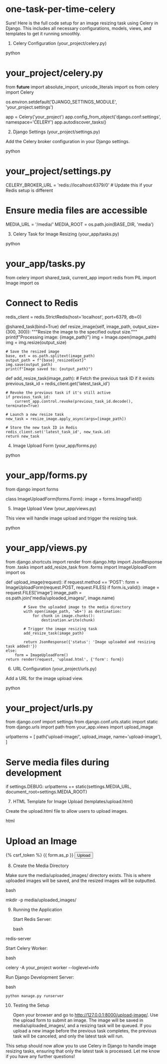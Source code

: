 # one-task-per-time-celery

Sure! Here is the full code setup for an image resizing task using Celery in Django. This includes all necessary configurations, models, views, and templates to get it running smoothly.
1. Celery Configuration (your_project/celery.py)

python

# your_project/celery.py
from __future__ import absolute_import, unicode_literals
import os
from celery import Celery

os.environ.setdefault('DJANGO_SETTINGS_MODULE', 'your_project.settings')

app = Celery('your_project')
app.config_from_object('django.conf:settings', namespace='CELERY')
app.autodiscover_tasks()

2. Django Settings (your_project/settings.py)

Add the Celery broker configuration in your Django settings.

python

# your_project/settings.py
CELERY_BROKER_URL = 'redis://localhost:6379/0'  # Update this if your Redis setup is different

# Ensure media files are accessible
MEDIA_URL = '/media/'
MEDIA_ROOT = os.path.join(BASE_DIR, 'media')

3. Celery Task for Image Resizing (your_app/tasks.py)

python

# your_app/tasks.py
from celery import shared_task, current_app
import redis
from PIL import Image
import os

# Connect to Redis
redis_client = redis.StrictRedis(host='localhost', port=6379, db=0)

@shared_task(bind=True)
def resize_image(self, image_path, output_size=(300, 300)):
    """Resize the image to the specified output size."""
    print(f"Processing image: {image_path}")
    img = Image.open(image_path)
    img = img.resize(output_size)
    
    # Save the resized image
    base, ext = os.path.splitext(image_path)
    output_path = f"{base}_resized{ext}"
    img.save(output_path)
    print(f"Image saved to: {output_path}")

def add_resize_task(image_path):
    # Fetch the previous task ID if it exists
    previous_task_id = redis_client.get('latest_task_id')

    # Revoke the previous task if it's still active
    if previous_task_id:
        current_app.control.revoke(previous_task_id.decode(), terminate=True)

    # Launch a new resize task
    new_task = resize_image.apply_async(args=[image_path])

    # Store the new task ID in Redis
    redis_client.set('latest_task_id', new_task.id)
    return new_task

4. Image Upload Form (your_app/forms.py)

python

# your_app/forms.py
from django import forms

class ImageUploadForm(forms.Form):
    image = forms.ImageField()

5. Image Upload View (your_app/views.py)

This view will handle image upload and trigger the resizing task.

python

# your_app/views.py
from django.shortcuts import render
from django.http import JsonResponse
from .tasks import add_resize_task
from .forms import ImageUploadForm
import os

def upload_image(request):
    if request.method == 'POST':
        form = ImageUploadForm(request.POST, request.FILES)
        if form.is_valid():
            image = request.FILES['image']
            image_path = os.path.join('media/uploaded_images/', image.name)

            # Save the uploaded image to the media directory
            with open(image_path, 'wb+') as destination:
                for chunk in image.chunks():
                    destination.write(chunk)

            # Trigger the image resizing task
            add_resize_task(image_path)

            return JsonResponse({'status': 'Image uploaded and resizing task added!'})
    else:
        form = ImageUploadForm()
    return render(request, 'upload.html', {'form': form})

6. URL Configuration (your_project/urls.py)

Add a URL for the image upload view.

python

# your_project/urls.py
from django.conf import settings
from django.conf.urls.static import static
from django.urls import path
from your_app.views import upload_image

urlpatterns = [
    path('upload-image/', upload_image, name='upload-image'),
]

# Serve media files during development
if settings.DEBUG:
    urlpatterns += static(settings.MEDIA_URL, document_root=settings.MEDIA_ROOT)

7. HTML Template for Image Upload (templates/upload.html)

Create the upload.html file to allow users to upload images.

html

<!-- templates/upload.html -->
<!DOCTYPE html>
<html lang="en">
<head>
    <meta charset="UTF-8">
    <meta name="viewport" content="width=device-width, initial-scale=1.0">
    <title>Image Upload</title>
</head>
<body>
    <h1>Upload an Image</h1>
    <form method="POST" enctype="multipart/form-data">
        {% csrf_token %}
        {{ form.as_p }}
        <button type="submit">Upload</button>
    </form>
</body>
</html>

8. Create the Media Directory

Make sure the media/uploaded_images/ directory exists. This is where uploaded images will be saved, and the resized images will be outputted.

bash

mkdir -p media/uploaded_images/

9. Running the Application

    Start Redis Server:

    bash

redis-server

Start Celery Worker:

bash

celery -A your_project worker --loglevel=info

Run Django Development Server:

bash

    python manage.py runserver

10. Testing the Setup

    Open your browser and go to http://127.0.0.1:8000/upload-image/.
    Use the upload form to submit an image.
    The image will be saved in media/uploaded_images/, and a resizing task will be queued. If you upload a new image before the previous task completes, the previous task will be canceled, and only the latest task will run.

This setup should now allow you to use Celery in Django to handle image resizing tasks, ensuring that only the latest task is processed. Let me know if you have any further questions!





